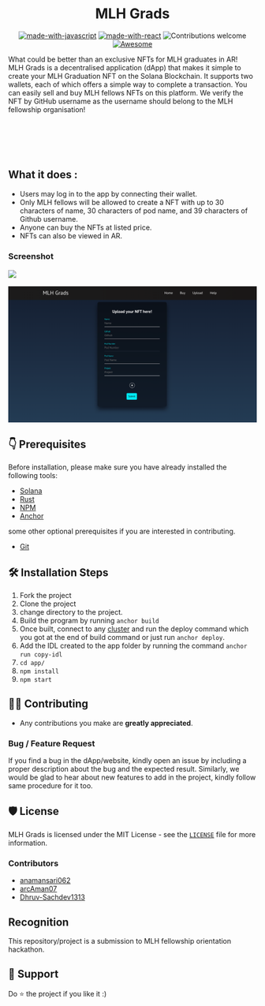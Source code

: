 <h1 align="center"> MLH Grads</h1>
<center>

[![made-with-javascript](https://img.shields.io/badge/Made%20with-Solana-1f425f.svg)](https://www.python.org/)
[![made-with-react](https://img.shields.io/badge/Made%20with-React-blue)](https://www.python.org/)
![Contributions welcome](https://img.shields.io/badge/contributions-welcome-orange.svg)
[![Awesome](https://cdn.rawgit.com/sindresorhus/awesome/d7305f38d29fed78fa85652e3a63e154dd8e8829/media/badge.svg)](https://github.com/sindresorhus/awesome#readme)

</center>


What could be better than an exclusive NFTs for MLH graduates in AR!  
MLH Grads is a decentralised application (dApp) that makes it simple to create your MLH Graduation NFT on the Solana Blockchain. It supports two wallets, each of which offers a simple way to complete a transaction. You can easily sell and buy MLH fellows NFTs on this platform. We verify the NFT by GitHub username as the username should belong to the MLH fellowship organisation!


<br></br>
<br></br>

## What it does :
- Users may log in to the app by connecting their wallet. 
- Only MLH fellows will be allowed to create a NFT with up to 30 characters of name, 30 characters of pod name, and 39 characters of Github username. 
- Anyone can buy the NFTs at listed price. 
- NFTs can also be viewed in AR. 

### Screenshot

<img src ="assets/one.png" align="center">
<br/>
<br/>
<img src ="assets/two.png" align="center">


## 👇 Prerequisites

Before installation, please make sure you have already installed the following tools:<br/>
- [Solana](https://docs.solana.com/cli/install-solana-cli-tools) 
- [Rust](https://www.rust-lang.org/tools/install)
- [NPM](https://project-serum.github.io/anchor/getting-started/installation.html#install-yarn_)
- [Anchor](https://github.com/project-serum/anchor)

some other optional prerequisites if you are interested in contributing.
- [Git](https://git-scm.com/downloads)

## 🛠️ Installation Steps

1. Fork the project
2. Clone the project
3. change directory to the project.
4. Build the program by running ``anchor build`` 
5. Once built, connect to any [cluster](https://docs.solana.com/cli/choose-a-cluster) and run the deploy command which you got at the end of build command or just run ``anchor deploy``.
6. Add the IDL created to the app folder by running the command ` anchor run copy-idl `
7. `cd app/`
8. `npm install`
9. `npm start`

## 👨‍💻 Contributing

- Any contributions you make are **greatly appreciated**.

### Bug / Feature Request

If you find a bug in the dApp/website, kindly open an issue by
including a proper description about the bug and the expected result. Similarly, we would be glad to hear about new
features to add in the project, kindly follow same procedure for it too.

## 🛡️ License

MLH Grads is licensed under the MIT License - see the [`LICENSE`](LICENSE.txt) file for more information.

### Contributors
- [anamansari062](https://github.com/anamansari062)
- [arcAman07](https://github.com/arcAman07)
- [Dhruv-Sachdev1313](https://github.com/Dhruv-Sachdev1313)

## Recognition
This repository/project is a submission to MLH fellowship orientation hackathon.

## 🙏 Support
Do ⭐️ the project if you like it :)
